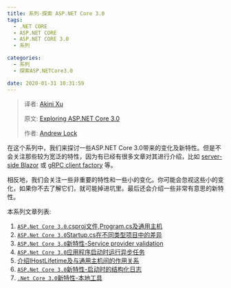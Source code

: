 ```yaml
---
title: 系列-探索 ASP.NET Core 3.0
tags: 
  - .NET CORE
  - ASP.NET CORE
  - ASP.NET CORE 3.0
  - 系列

categories:
  - 系列
  - 探索ASP.NETCore3.0

date: 2020-01-31 10:31:59
---
```


> 译者:  [Akini Xu](/)
>
> 原文:  [Exploring ASP.NET Core 3.0](https://andrewlock.net/series/exploring-asp-net-core-3/) 
>
> 作者:  [Andrew Lock](https://andrewlock.net/about/)
>

在这个系列中，我们来探讨一些ASP.NET Core 3.0带来的变化及新特性。但是不会关注那些较为宽泛的特性，因为有已经有很多文章对其进行介绍，比如  [server-side Blazor](https://docs.microsoft.com/en-us/aspnet/core/blazor/?view=aspnetcore-3.0) 或 [gRPC client factory](https://docs.microsoft.com/en-us/aspnet/core/tutorials/grpc/grpc-start)  等。 

相反地，我们会关注一些非重要的特性和一些小的变化。你可能会忽视这些小的变化，如果你不去了解它们，就可能掉进坑里。最后还会介绍一些非常有意思的新特性。

本系列文章列表:

1. [`ASP.Net Core 3.0`.csproj文件,Program.cs及通用主机](/exploring-the-new-project-file-program-and-the-generic-host-in-asp-net-core-3/)
4. [`ASP.Net Core 3.0`Startup.cs在不同类型项目中的差异](/comparing-startup-between-the-asp-net-core-3-templates/)
5. [`ASP.Net Core 3.0`新特性-Service provider validation](/new-in-asp-net-core-3-service-provider-validation/)
6. [`ASP.Net Core 3.0`应用程序启动时运行异步任务](/running-async-tasks-on-app-startup-in-asp-net-core-3/)
7. [介绍IHostLifetime及与通用主机间的作用关系](/introducing-ihostlifetime-and-untangling-the-generic-host-startup-interactions/)
8. [`ASP.Net Core 3.0`新特性-启动时的结构化日志](/new-in-aspnetcore-3-structured-logging-for-startup-messages/)
9. [`.Net Core 3.0`新特性-本地工具](/new-in-net-core-3-local-tools)

